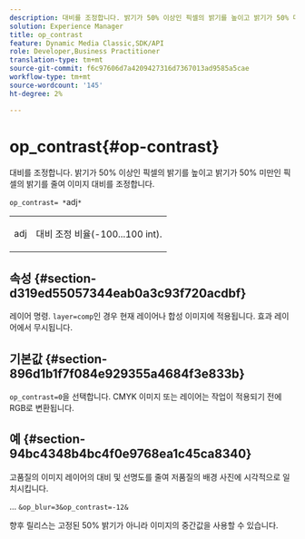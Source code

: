 ```yaml
---
description: 대비를 조정합니다. 밝기가 50% 이상인 픽셀의 밝기를 높이고 밝기가 50% 미만인 픽셀의 밝기를 줄여 이미지 대비를 조정합니다.
solution: Experience Manager
title: op_contrast
feature: Dynamic Media Classic,SDK/API
role: Developer,Business Practitioner
translation-type: tm+mt
source-git-commit: f6c97606d7a4209427316d7367013ad9585a5cae
workflow-type: tm+mt
source-wordcount: '145'
ht-degree: 2%

---
```



# op_contrast{#op-contrast}

대비를 조정합니다. 밝기가 50% 이상인 픽셀의 밝기를 높이고 밝기가 50% 미만인 픽셀의 밝기를 줄여 이미지 대비를 조정합니다.

`op_contrast= *`adj`*`

<table id="simpletable_8246802C74424A68A7A2EA5B50A89D42"> 
 <tr class="strow"> 
  <td class="stentry"> <p><span class="varname"> adj</span> </p> </td> 
  <td class="stentry"> <p>대비 조정 비율(-100...100 int). </p></td> 
 </tr> 
</table>

## 속성 {#section-d319ed55057344eab0a3c93f720acdbf}

레이어 명령. `layer=comp`인 경우 현재 레이어나 합성 이미지에 적용됩니다. 효과 레이어에서 무시됩니다.

## 기본값 {#section-896d1b1f7f084e929355a4684f3e833b}

`op_contrast=0`을 선택합니다. CMYK 이미지 또는 레이어는 작업이 적용되기 전에 RGB로 변환됩니다.

## 예 {#section-94bc4348b4bc4f0e9768ea1c45ca8340}

고품질의 이미지 레이어의 대비 및 선명도를 줄여 저품질의 배경 사진에 시각적으로 일치시킵니다.

… `&op_blur=3&op_contrast=-12&`

향후 릴리스는 고정된 50% 밝기가 아니라 이미지의 중간값을 사용할 수 있습니다.

